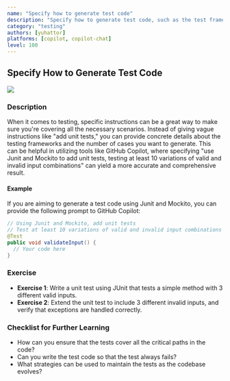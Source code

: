 ```yaml
---
name: "Specify how to generate test code"
description: "Specify how to generate test code, such as the test framework to use and the number of test cases to generate."
category: "testing"
authors: [yuhattor]
platforms: [copilot, copilot-chat]
level: 100
---
```


## Specify How to Generate Test Code

<img src="https://img.shields.io/badge/Lv2-Practically_Viable_Pattern-green">

### Description

When it comes to testing, specific instructions can be a great way to make sure you're covering all the necessary scenarios. Instead of giving vague instructions like "add unit tests," you can provide concrete details about the testing frameworks and the number of cases you want to generate. This can be helpful in utilizing tools like GitHub Copilot, where specifying "use Junit and Mockito to add unit tests, testing at least 10 variations of valid and invalid input combinations" can yield a more accurate and comprehensive result.

#### Example

If you are aiming to generate a test code using Junit and Mockito, you can provide the following prompt to GitHub Copilot:

```java
// Using Junit and Mockito, add unit tests
// Test at least 10 variations of valid and invalid input combinations
@Test
public void validateInput() {
  // Your code here
}
```

### Exercise

- **Exercise 1**: Write a unit test using JUnit that tests a simple method with 3 different valid inputs.
- **Exercise 2**: Extend the unit test to include 3 different invalid inputs, and verify that exceptions are handled correctly.

### Checklist for Further Learning

- How can you ensure that the tests cover all the critical paths in the code?
- Can you write the test code so that the test always fails?
- What strategies can be used to maintain the tests as the codebase evolves?
